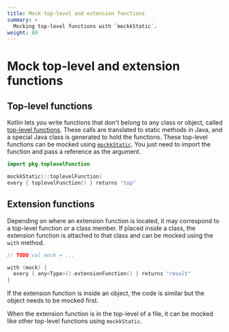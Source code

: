 ```yaml
---
title: Mock top-level and extension functions
summary: >
  Mocking top-level functions with `mockkStatic`.
weight: 80
---
```


# Mock top-level and extension functions

## Top-level functions

Kotlin lets you write functions that don't belong to any class or object, called [top-level functions](https://kotlinlang.org/docs/reference/functions.html#function-scope). These calls are translated to static methods in Java, and a special Java class is generated to hold the functions. These top-level functions can be mocked using [`mockkStatic`](./static.md). You just need to import the function and pass a reference as the argument.

```kotlin
import pkg.toplevelFunction

mockkStatic(::toplevelFunction)
every { toplevelFunction() } returns "top"
```

## Extension functions

Depending on where an extension function is located, it may correspond to a top-level function or a class member. If placed inside a class, the extension function is attached to that class and can be mocked using the `with` method.

```kotlin
// TODO val mock = ...

with (mock) {
  every { any<Type>().extensionFunction() } returns "result"
}
```

If the extension function is inside an object, the code is similar but the object needs to be mocked first.

When the extension function is in the top-level of a file, it can be mocked like other top-level functions using `mockkStatic`.
